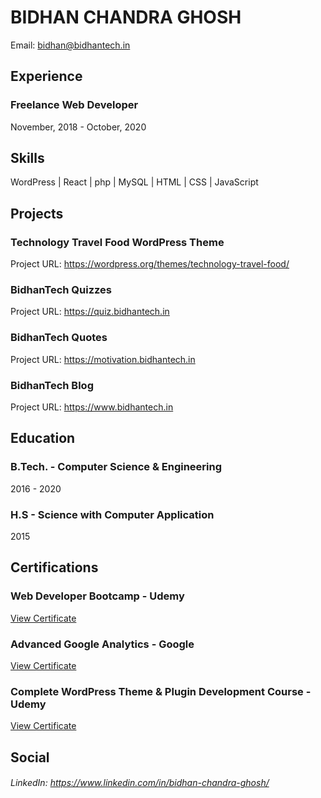 # BIDHAN CHANDRA GHOSH
Email: bidhan@bidhantech.in


## Experience
### Freelance Web Developer
November, 2018 - October, 2020

## Skills
WordPress | React | php | MySQL | HTML | CSS | JavaScript

## Projects
### Technology Travel Food WordPress Theme
Project URL: https://wordpress.org/themes/technology-travel-food/

### BidhanTech Quizzes
Project URL: https://quiz.bidhantech.in

### BidhanTech Quotes
Project URL: https://motivation.bidhantech.in

### BidhanTech Blog
Project URL: https://www.bidhantech.in

## Education
### B.Tech. - Computer Science & Engineering
2016 - 2020

### H.S - Science with Computer Application
2015

## Certifications
### Web Developer Bootcamp - Udemy
[View Certificate](https://www.udemy.com/certificate/UC-6AKFD9MQ/)

### Advanced Google Analytics - Google
[View Certificate](https://analytics.google.com/analytics/academy/certificate/BFLOPoo4TRCqR5RGbi1WDQ)

### Complete WordPress Theme & Plugin Development Course - Udemy
[View Certificate](https://www.udemy.com/certificate/UC-8830072e-7430-4c7d-b518-b977359fedc3/)

## Social
###### LinkedIn: https://www.linkedin.com/in/bidhan-chandra-ghosh/
